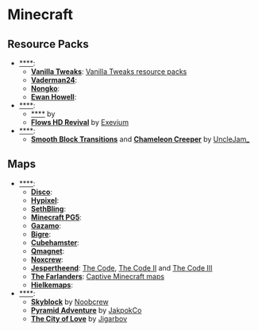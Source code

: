 # Minecraft

## Resource Packs
- [****]():
  - [**Vanilla Tweaks**](https://vanillatweaks.net): [Vanilla Tweaks resource packs](https://vanillatweaks.net/picker/resource-packs)
  - [**Vaderman24**](https://www.planetminecraft.com/member/vaderman24): 
  - [**Nongko**](https://www.planetminecraft.com/member/nongko): 
  - [**Ewan Howell**](https://www.ewanhowell.com): 
- [****]():
  - [****]() by []()
  - [**Flows HD Revival**](http://flowshdrevival.com) by [Exevium](https://www.planetminecraft.com/member/exevium)
- [****]():
  - [**Smooth Block Transitions**](https://www.reddit.com/r/Minecraft/comments/61a408/smooth_block_transitions_grass_and_leaf_demo_done) and [**Chameleon Creeper**](https://www.reddit.com/r/Minecraft/comments/5zxtc6/chameleon_creeper_make_the_creeper_scary_again) by [UncleJam_](https://www.reddit.com/user/UncleJam_)

## Maps
- [****]():
  - [**Disco**](https://www.planetminecraft.com/member/disco_): 
  - [**Hypixel**](https://www.planetminecraft.com/member/hypixel): 
  - [**SethBling**](https://www.planetminecraft.com/member/sethbling): 
  - [**Minecraft PG5**](https://www.planetminecraft.com/member/minecraftpg5): 
  - [**Gazamo**](https://www.planetminecraft.com/member/gazamo): 
  - [**Bigre**](https://www.planetminecraft.com/member/bigre): 
  - [**Cubehamster**](https://www.planetminecraft.com/member/cubehamster): 
  - [**Qmagnet**](https://www.planetminecraft.com/member/qmagnet): 
  - [**Noxcrew**](https://www.planetminecraft.com/member/noxcrew): 
  - [**Jespertheend**](https://www.minecraftforum.net/members/jespertheend): [The Code](https://www.minecraftforum.net/forums/mapping-and-modding-java-edition/maps/1532767-the-code), [The Code II](https://www.minecraftforum.net/forums/mapping-and-modding-java-edition/maps/1543836-the-code-ii-infinite) and [The Code III](https://www.minecraftforum.net/forums/mapping-and-modding-java-edition/maps/1554017-the-code-iii-end)
  - [**The Farlanders**](https://thefarlanders.com): [Captive Minecraft maps](https://thefarlanders.com/captive-minecraft-home)
  - [**Hielkemaps**](https://hielkemaps.com): 
- [****]():
  - [**Skyblock**](https://www.minecraftforum.net/forums/mapping-and-modding-java-edition/maps/1473433-surv-skyblock) by [Noobcrew](https://www.minecraftforum.net/members/Noobcrew)
  - [**Pyramid Adventure**](https://www.planetminecraft.com/project/pyramid-adventure-adventure-map) by [JakpokCo](https://www.planetminecraft.com/member/jakpokco)
  - [**The City of Love**](https://www.minecraftforum.net/forums/mapping-and-modding-java-edition/maps/1534098-1-6-puz-adv-the-city-of-love-what-will-your-story) by [Jigarbov](https://www.minecraftforum.net/members/Jigarbov)


